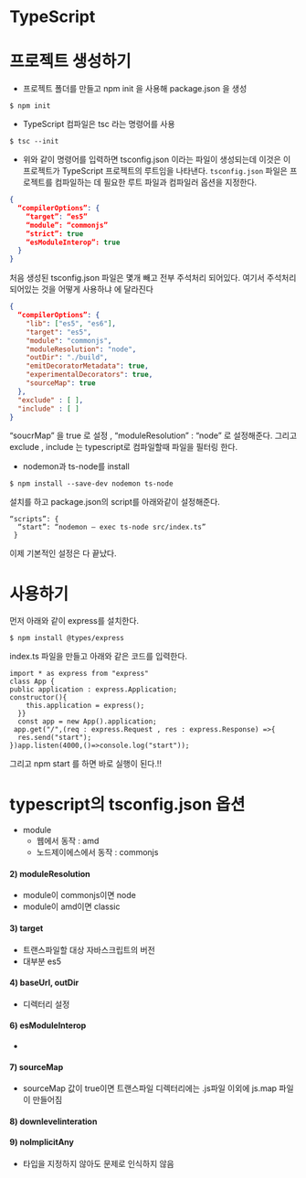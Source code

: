 # TypeScript

# 프로젝트 생성하기

* 프로젝트 폴더를 만들고 npm init 을 사용해 package.json 을 생성

```
$ npm init
```

* TypeScript 컴파일은 tsc 라는 명령어를 사용

```
$ tsc --init
```

* 위와 같이 명령어를 입력하면 tsconfig.json 이라는 파일이 생성되는데 이것은 이 프로젝트가 TypeScript 프로젝트의 루트임을 나타낸다. `tsconfig.json` 파일은 프로젝트를 컴파일하는 데 필요한 루트 파일과 컴파일러 옵션을 지정한다.

```json
{
  “compilerOptions”: {
    “target”: “es5”
    “module”: “commonjs”
    “strict”: true
    “esModuleInterop”: true
  }
}
```

처음 생성된 tsconfig.json 파일은 몇개 빼고 전부 주석처리 되어있다. 여기서 주석처리 되어있는 것을 어떻게 사용하냐 에 달라진다

```json
{
  “compilerOptions”: {
    "lib": ["es5", "es6"],
    "target": "es5",
    "module": "commonjs",
    "moduleResolution": "node",
    "outDir": "./build",
    "emitDecoratorMetadata": true,
    "experimentalDecorators": true,
    "sourceMap": true
  },
  "exclude" : [ ],
  "include" : [ ]
}
```

“soucrMap” 을 true 로 설정 , “moduleResolution” : “node” 로 설정해준다. 그리고 exclude , include 는 typescript로 컴파일할때 파일을 필터링 한다.

* nodemon과 ts-node를 install 

```
$ npm install --save-dev nodemon ts-node 
```

설치를 하고 package.json의 script를 아래와같이 설정해준다.

```
“scripts”: {
  “start”: “nodemon — exec ts-node src/index.ts”
 }
```

이제 기본적인 설정은 다 끝났다.

# 사용하기

먼저 아래와 같이 express를 설치한다.

```
$ npm install @types/express
```

index.ts 파일을 만들고 아래와 같은 코드를 입력한다.

```
import * as express from "express"
class App {  
public application : express.Application;  
constructor(){
    this.application = express();
  }}
  const app = new App().application;
 app.get("/",(req : express.Request , res : express.Response) =>{
  res.send("start");
})app.listen(4000,()=>console.log("start"));
```

그리고 npm start 를 하면 바로 실행이 된다.!!



# typescript의 tsconfig.json 옵션

* module
  * 웹에서 동작 : amd
  * 노드제이에스에서 동작 : commonjs

#### 2) moduleResolution

* module이 commonjs이면 node
* module이 amd이면 classic

#### 3) target

* 트랜스파일할 대상 자바스크립트의 버전
* 대부분 es5

#### 4) baseUrl, outDir

* 디렉터리 설정

#### 6) esModuleInterop

* 

#### 7) sourceMap

* sourceMap 값이 true이면 트랜스파일 디렉터리에는 .js파일 이외에 js.map 파일이 만들어짐

#### 8) downlevelinteration

#### 9) nolmplicitAny

* 타입을 지정하지 않아도 문제로 인식하지 않음